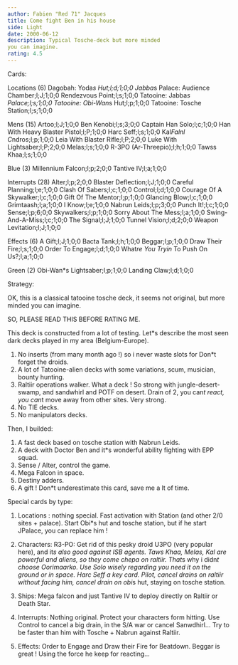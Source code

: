 ```yaml
---
author: Fabien "Red 71" Jacques
title: Come fight Ben in his house
side: Light
date: 2000-06-12
description: Typical Tosche-deck but more minded
you can imagine.
rating: 4.5
---
```

Cards: 

Locations (6)
Dagobah: Yoda*s Hut;l;d;1;0;0
Jabba*s Palace: Audience Chamber;l;J;1;0;0
Rendezvous Point;l;s;1;0;0
Tatooine: Jabba*s Palace;l;s;1;0;0
Tatooine: Obi-Wan*s Hut;l;p;1;0;0
Tatooine: Tosche Station;l;s;1;0;0

Mens (15)
Artoo;l;J;1;0;0
Ben Kenobi;l;s;3;0;0
Captain Han Solo;l;c;1;0;0
Han With Heavy Blaster Pistol;l;P;1;0;0
Harc Seff;l;s;1;0;0
Kal*Falnl C*ndros;l;p;1;0;0
Leia With Blaster Rifle;l;P;2;0;0
Luke With Lightsaber;l;P;2;0;0
Melas;l;s;1;0;0
R-3PO (Ar-Threepio);l;h;1;0;0
Tawss Khaa;l;s;1;0;0

Blue (3)
Millennium Falcon;l;p;2;0;0
Tantive IV;l;a;1;0;0

Interrupts (28)
Alter;l;p;2;0;0
Blaster Deflection;l;J;1;0;0
Careful Planning;l;e;1;0;0
Clash Of Sabers;l;c;1;0;0
Control;l;d;1;0;0
Courage Of A Skywalker;l;c;1;0;0
Gift Of The Mentor;l;p;1;0;0
Glancing Blow;l;c;1;0;0
Grimtaash;l;a;1;0;0
I Know;l;e;1;0;0
Nabrun Leids;l;p;3;0;0
Punch It!;l;c;1;0;0
Sense;l;p;6;0;0
Skywalkers;l;p;1;0;0
Sorry About The Mess;l;a;1;0;0
Swing-And-A-Miss;l;c;1;0;0
The Signal;l;J;1;0;0
Tunnel Vision;l;d;2;0;0
Weapon Levitation;l;J;1;0;0

Effects (6)
A Gift;l;J;1;0;0
Bacta Tank;l;h;1;0;0
Beggar;l;p;1;0;0
Draw Their Fire;l;s;1;0;0
Order To Engage;l;d;1;0;0
What*re You Tryin* To Push On Us?;l;a;1;0;0

Green (2)
Obi-Wan*s Lightsaber;l;p;1;0;0
Landing Claw;l;d;1;0;0


Strategy: 

OK, this is a classical tatooine tosche deck, it seems not original, but more minded you can imagine.

SO, PLEASE READ THIS BEFORE RATING ME.

This deck is constructed from a lot of testing.
Let*s describe the most seen dark decks played in my area (Belgium-Europe).

1) No inserts (from many month ago !) so i never waste slots for Don*t forget the droids.
2) A lot of Tatooine-alien decks with some variations, scum, musician, bounty hunting.
3) Raltiir operations walker. What a deck ! So strong with jungle-desert-swamp, and sandwhirl and POTF on desert.
Drain of 2, you can*t react, you can*t move away from other sites. Very strong.
4) No TIE decks.
5) No manipulators decks.

Then, I builded:

1) A fast deck based on tosche station with Nabrun Leids.
2) A deck with Doctor Ben and it*s wonderful ability fighting with EPP squad.
3) Sense / Alter, control the game.
4) Mega Falcon in space.
5) Destiny adders.
6) A gift ! Don*t underestimate this card, save me a lt of time.

Special cards by type:

1) Locations : nothing special. Fast activation with Station (and other 2/0 sites + palace).
Start Obi*s hut and tosche station, but if he start JPalace, you can replace him !

2) Characters:
R3-PO: Get rid of this pesky droid U3PO (very popular here), and it*s also good against ISB agents.
Taws Khaa, Melas, Kal are powerful and aliens, so they come chepa on raltiir. That*s why i didn*t choose Oorimaarko.
Use Solo wisely regarding you need it on the ground or in space.
Harc Seff a key card. Pilot, cancel drains on raltiir without facing him, cancel drain on obi*s hut, staying on tosche station.

3) Ships:
Mega falcon and just Tantive IV to deploy directly on Raltiir or Death Star.

4) Interrupts:
Nothing original. Protect your characters form hitting. Use Control to cancel a big drain, in the S/A war or cancel Sanwdhirl...
Try to be faster than him with Tosche + Nabrun against Raltiir.

5) Effects:
Order to Engage and Draw their Fire for Beatdown.
Beggar is great ! Using the force he keep for reacting...